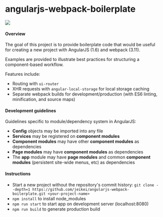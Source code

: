 # angularjs-webpack-boilerplate
![](https://david-dm.org/jeikei/angular-webpack-boilerplate.svg)
#### Overview
The goal of this project is to provide boilerplate code that would be useful for creating a new project with AngularJS (1.6) and webpack (3.11).

Examples are provided to illustrate best practices for structuring a component-based workflow. 

Features include:
- Routing with `ui-router`
- XHR requests with `angular-local-storage` for local storage caching
- Separate webpack builds for development/production (with ES6 linting, minification, and source maps)

#### Development guidelines
Guidelines specific to module/dependency system in AngularJS:
- **Config** objects may be imported into any file
- **Services** may be registered on **component modules**
- **Component modules** may have other **component modules** as dependencies
- **Page modules** may have **component modules** as dependencies
- The **app** module may have **page modules** and common **component modules** (persistent site-wide menus, etc) as dependencies

#### Instructions

- Start a new project without the repository's commit history:
`git clone --depth=1 https://github.com/jeikei/angularjs-webpack-boilerplate.git <your-project-name>`
- `npm install` to install node_modules
- `npm run start` to start app on development server (localhost:8080)
- `npm run build` to generate production build